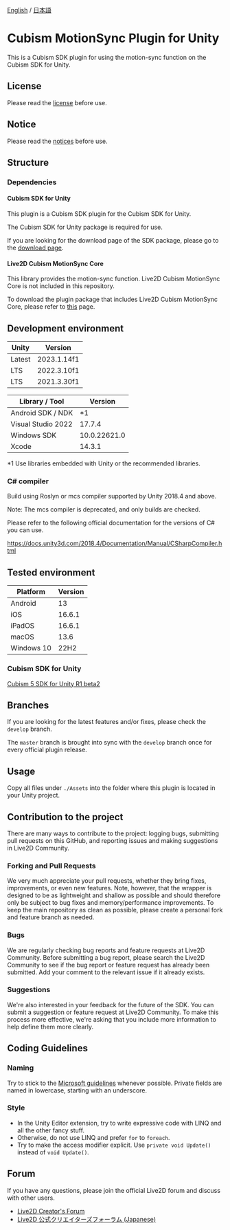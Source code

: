 [English](README.md) / [日本語](README.ja.md)


# Cubism MotionSync Plugin for Unity

This is a Cubism SDK plugin for using the motion-sync function on the Cubism SDK for Unity.

## License

Please read the [license](LICENSE.md) before use.

## Notice

Please read the [notices](NOTICE.md) before use.

## Structure

### Dependencies

#### Cubism SDK for Unity

This plugin is a Cubism SDK plugin for the Cubism SDK for Unity.

The Cubism SDK for Unity package is required for use.

If you are looking for the download page of the SDK package, please go to the [download page](https://www.live2d.com/download/cubism-sdk/download-unity/).

#### Live2D Cubism MotionSync Core

This library provides the motion-sync function. Live2D Cubism MotionSync Core is not included in this repository.

To download the plugin package that includes Live2D Cubism MotionSync Core, please refer to [this](https://www.live2d.com/sdk/download/motionsync/) page.

## Development environment

| Unity | Version |
| --- | --- |
| Latest | 2023.1.14f1 |
| LTS | 2022.3.10f1 |
| LTS | 2021.3.30f1 |

| Library / Tool | Version |
| --- | --- |
| Android SDK / NDK | *1 |
| Visual Studio 2022 | 17.7.4 |
| Windows SDK | 10.0.22621.0 |
| Xcode | 14.3.1 |

*1 Use libraries embedded with Unity or the recommended libraries.

### C# compiler

Build using Roslyn or mcs compiler supported by Unity 2018.4 and above.

Note: The mcs compiler is deprecated, and only builds are checked.

Please refer to the following official documentation for the versions of C# you can use.

https://docs.unity3d.com/2018.4/Documentation/Manual/CSharpCompiler.html

## Tested environment

| Platform | Version |
| --- | --- |
| Android | 13 |
| iOS | 16.6.1 |
| iPadOS | 16.6.1 |
| macOS | 13.6 |
| Windows 10 | 22H2 |

### Cubism SDK for Unity

[Cubism 5 SDK for Unity R1 beta2](https://github.com/Live2D/CubismUnityComponents/releases/tag/5-r.1-beta.2)

## Branches

If you are looking for the latest features and/or fixes, please check the `develop` branch.

The `master` branch is brought into sync with the `develop` branch once for every official plugin release.

## Usage

Copy all files under `./Assets` into the folder where this plugin is located in your Unity project.

## Contribution to the project

There are many ways to contribute to the project: logging bugs, submitting pull requests on this GitHub, and reporting issues and making suggestions in Live2D Community.

### Forking and Pull Requests

We very much appreciate your pull requests, whether they bring fixes, improvements, or even new features. Note, however, that the wrapper is designed to be as lightweight and shallow as possible and should therefore only be subject to bug fixes and memory/performance improvements. To keep the main repository as clean as possible, please create a personal fork and feature branch as needed.

### Bugs

We are regularly checking bug reports and feature requests at Live2D Community. Before submitting a bug report, please search the Live2D Community to see if the bug report or feature request has already been submitted. Add your comment to the relevant issue if it already exists.

### Suggestions

We're also interested in your feedback for the future of the SDK. You can submit a suggestion or feature request at Live2D Community. To make this process more effective, we're asking that you include more information to help define them more clearly.

## Coding Guidelines

### Naming

Try to stick to the [Microsoft guidelines](https://msdn.microsoft.com/en-us/library/ms229002(v=vs.110).aspx) whenever possible. Private fields are named in lowercase, starting with an underscore.

### Style

- In the Unity Editor extension, try to write expressive code with LINQ and all the other fancy stuff.
- Otherwise, do not use LINQ and prefer `for` to `foreach`.
- Try to make the access modifier explicit. Use `private void Update()` instead of `void Update()`.

## Forum

If you have any questions, please join the official Live2D forum and discuss with other users.

- [Live2D Creator's Forum](https://community.live2d.com/)
- [Live2D 公式クリエイターズフォーラム (Japanese)](https://creatorsforum.live2d.com/)

